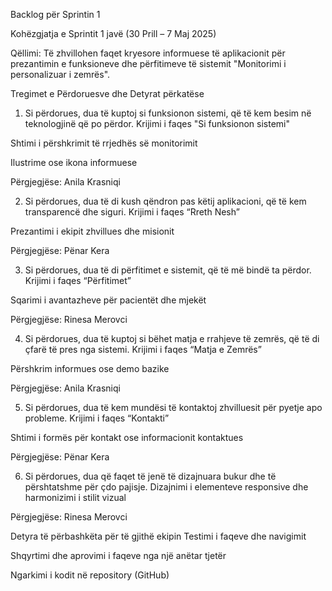 Backlog për Sprintin 1

Kohëzgjatja e Sprintit
1 javë (30 Prill – 7 Maj 2025)

Qëllimi:
Të zhvillohen faqet kryesore informuese të aplikacionit për prezantimin e funksioneve dhe përfitimeve të sistemit "Monitorimi i personalizuar i zemrës".

Tregimet e Përdoruesve dhe Detyrat përkatëse
1. Si përdorues, dua të kuptoj si funksionon sistemi, që të kem besim në teknologjinë që po përdor.
Krijimi i faqes "Si funksionon sistemi"

Shtimi i përshkrimit të rrjedhës së monitorimit

Ilustrime ose ikona informuese

Përgjegjëse: Anila Krasniqi

2. Si përdorues, dua të di kush qëndron pas këtij aplikacioni, që të kem transparencë dhe siguri.
Krijimi i faqes “Rreth Nesh”

Prezantimi i ekipit zhvillues dhe misionit

Përgjegjëse: Pënar Kera

3. Si përdorues, dua të di përfitimet e sistemit, që të më bindë ta përdor.
Krijimi i faqes “Përfitimet”

Sqarimi i avantazheve për pacientët dhe mjekët

Përgjegjëse: Rinesa Merovci

4. Si përdorues, dua të kuptoj si bëhet matja e rrahjeve të zemrës, që të di çfarë të pres nga sistemi.
Krijimi i faqes “Matja e Zemrës”

Përshkrim informues ose demo bazike

Përgjegjëse: Anila Krasniqi

5. Si përdorues, dua të kem mundësi të kontaktoj zhvilluesit për pyetje apo probleme.
Krijimi i faqes “Kontakti”

Shtimi i formës për kontakt ose informacionit kontaktues

Përgjegjëse: Pënar Kera

6. Si përdorues, dua që faqet të jenë të dizajnuara bukur dhe të përshtatshme për çdo pajisje.
Dizajnimi i elementeve responsive dhe harmonizimi i stilit vizual

Përgjegjëse: Rinesa Merovci

Detyra të përbashkëta për të gjithë ekipin
Testimi i faqeve dhe navigimit

Shqyrtimi dhe aprovimi i faqeve nga një anëtar tjetër

Ngarkimi i kodit në repository (GitHub)
